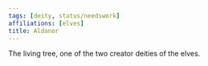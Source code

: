 ```yaml
---
tags: [deity, status/needswork]
affiliations: [elves]
title: Aldanor
---
```


The living tree, one of the two creator deities of the elves. 